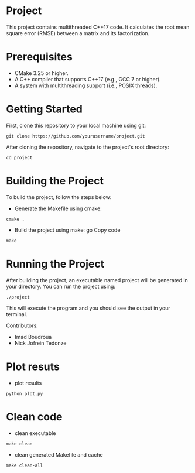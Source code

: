 # Project

This project contains multithreaded C++17 code. It calculates the root mean square error (RMSE) between a matrix and its factorization.

# Prerequisites

* CMake 3.25 or higher.
* A C++ compiler that supports C++17 (e.g., GCC 7 or higher).
* A system with multithreading support (i.e., POSIX threads).


# Getting Started

First, clone this repository to your local machine using git:
```
git clone https://github.com/yourusername/project.git
```

After cloning the repository, navigate to the project's root directory:
```
cd project
```


# Building the Project

To build the project, follow the steps below:

* Generate the Makefile using cmake:
```
cmake .
```

* Build the project using make:
go
Copy code
```
make
```

# Running the Project

After building the project, an executable named project will be generated in your directory. You can run the project using:
```
./project
```

This will execute the program and you should see the output in your terminal.

Contributors:

- Imad Boudroua
- Nick Jofrein Tedonze

# Plot resuts


* plot results
```
python plot.py
```

# Clean code

* clean executable
```
make clean
```

* clean generated Makefile and cache
```
make clean-all
```
